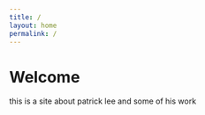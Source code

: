 ```yaml
---
title: /
layout: home
permalink: /
---
```


# Welcome

this is a site about patrick lee and some of his work

